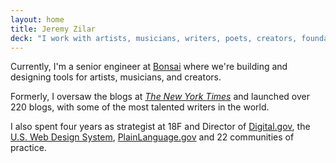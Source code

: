 ```yaml
---
layout: home
title: Jeremy Zilar
deck: "I work with artists, musicians, writers, poets, creators, foundations and art organizations to improve the their unique rhythms, business operations, and artistic process."
---
```


Currently, I'm a senior engineer at [Bonsai](https://joinbonsai.co/jz/) where we're building and designing tools for artists, musicians, and creators.

Formerly, I oversaw the blogs at [_The New York Times_](https://www.nytimes.com/) and launched over 220 blogs, with some of the most talented writers in the world.

I also spent four years as strategist at 18F and Director of [Digital.gov](https://digital.gov/), the [U.S. Web Design System](https://designsystem.digital.gov/), [PlainLanguage.gov](https://www.plainlanguage.gov/) and 22 communities of practice.
